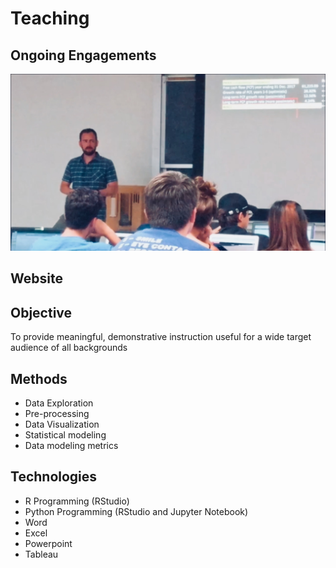 # Teaching

## Ongoing Engagements

![](IMG_0661.jpg)

## Website
[](https://www.leonshpaner.com/teaching/)

## Objective

To provide meaningful, demonstrative instruction useful for a wide target audience of all backgrounds

## Methods

* Data Exploration
* Pre-processing
* Data Visualization
* Statistical modeling
* Data modeling metrics

## Technologies
* R Programming (RStudio)
* Python Programming (RStudio and Jupyter Notebook)
* Word
* Excel
* Powerpoint
* Tableau

